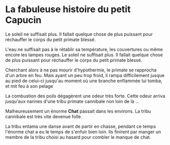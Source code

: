 # La fabuleuse histoire du petit Capucin
Le soleil ne suffisait plus. Il fallait quelque chose de plus puissant pour réchauffer le corps du petit primate blessé.

L'eau ne suffisait pas à le rétablir sa température, les couvertures ou même encore les lampes rouges.
Le soleil ne suffisait plus. Il fallait quelque chose de plus puissant pour réchauffer le corps du petit primate blessé. 

Cherchant alors à ne pas mourir d'hypothermie, le primate se rapprocha d'un arbre en feu. Mais ayant un peu trop froid, il rampa difficilement jusque au pied de celui-ci jusqu'au moment où une branche enflammée lui tomba, et mit feu à son pelage

La combustion des poils dégagèrent une odeur très forte.
Cette odeur arriva jusqu'aux narines d'une tribu primate cannibale non loin de là ...

Malheureusement un énorme **Chat** passait dans les environs. La tribu cannibale est très vite devenue folle.  

La tribu entama une danse avant de partir en chasse, pendant ce temps l'énorme chat a eu le temps de s'enfuir bien loin. Ils finirent par manger un membre de la tribu choisi au hasard pour combler le manque de chat.